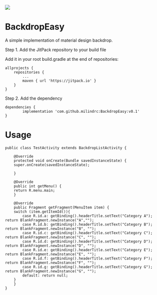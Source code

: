 [![](https://jitpack.io/v/milindrc/BackdropEasy.svg)](https://jitpack.io/#milindrc/BackdropEasy)

# BackdropEasy
A simple implementation of material design backdrop.


Step 1. Add the JitPack repository to your build file

Add it in your root build.gradle at the end of repositories:

	allprojects {
		repositories {
			...
			maven { url 'https://jitpack.io' }
		}
	}

Step 2. Add the dependency

	dependencies {
	        implementation 'com.github.milindrc:BackdropEasy:v0.1'
	}

# Usage

	public class TestActivity extends BackdropListActivity {

	    @Override
	    protected void onCreate(Bundle savedInstanceState) {
		super.onCreate(savedInstanceState);

	    }

	    @Override
	    public int getMenu() {
		return R.menu.main;
	    }

	    @Override
	    public Fragment getFragment(MenuItem item) {
		switch (item.getItemId()){
		    case R.id.a: getBinding().headerTitle.setText("Category A"); return BlankFragment.newInstance("A","");
		    case R.id.b: getBinding().headerTitle.setText("Category B"); return BlankFragment.newInstance("B", "");
		    case R.id.c: getBinding().headerTitle.setText("Category C"); return BlankFragment.newInstance("C", "");
		    case R.id.d: getBinding().headerTitle.setText("Category D"); return BlankFragment.newInstance("D", "");
		    case R.id.e: getBinding().headerTitle.setText("Category E"); return BlankFragment.newInstance("E", "");
		    case R.id.f: getBinding().headerTitle.setText("Category F"); return BlankFragment.newInstance("F", "");
		    case R.id.g: getBinding().headerTitle.setText("Category G"); return BlankFragment.newInstance("G", "");
		    default: return null;
		}
	    }
	}
